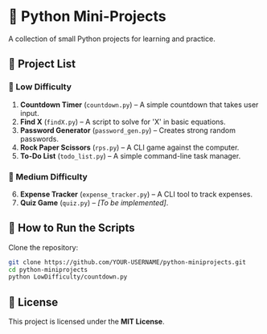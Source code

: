 # 🐍 Python Mini-Projects

A collection of small Python projects for learning and practice.

## 📂 Project List

### 🔹 Low Difficulty
1. **Countdown Timer** (`countdown.py`) – A simple countdown that takes user input.
2. **Find X** (`findX.py`) – A script to solve for 'X' in basic equations.
3. **Password Generator** (`password_gen.py`) – Creates strong random passwords.
4. **Rock Paper Scissors** (`rps.py`) – A CLI game against the computer.
5. **To-Do List** (`todo_list.py`) – A simple command-line task manager.

### 🔸 Medium Difficulty
6. **Expense Tracker** (`expense_tracker.py`) – A CLI tool to track expenses.
7. **Quiz Game** (`quiz.py`) – _[To be implemented]_.

## 🚀 How to Run the Scripts

Clone the repository:
   ```sh
   git clone https://github.com/YOUR-USERNAME/python-miniprojects.git
   cd python-miniprojects
   python LowDifficulty/countdown.py
   ```

## 📜 License  

This project is licensed under the **MIT License**.
